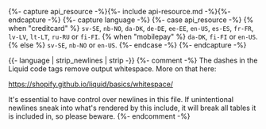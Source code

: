 {%- capture api_resource -%}{%- include api-resource.md -%}{%- endcapture -%}
{%- capture language -%}
    {%- case api_resource -%}
        {% when "creditcard" %}
            `sv-SE`, `nb-NO`, `da-DK`, `de-DE`, `ee-EE`, `en-US`, `es-ES`, `fr-FR`,
            `lv-LV`, `lt-LT`, `ru-RU` or `fi-FI`.
        {% when "mobilepay" %}
            `da-DK`, `fi-FI` or `en-US`.
        {% else %}
            `sv-SE`, `nb-NO` or `en-US`.
    {%- endcase -%}
{%- endcapture -%}

{{- language | strip_newlines | strip -}}
{%- comment -%}
The dashes in the Liquid code tags remove output whitespace. More on that here:

<https://shopify.github.io/liquid/basics/whitespace/>

It's essential to have control over newlines in this file. If unintentional
newlines sneak into what's rendered by this include, it will break all tables
it is included in, so please beware.
{%- endcomment -%}
